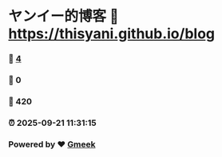 # ヤンイー的博客 :link: https://thisyani.github.io/blog 
### :page_facing_up: [4](https://thisyani.github.io/blog/tag.html) 
### :speech_balloon: 0 
### :hibiscus: 420 
### :alarm_clock: 2025-09-21 11:31:15 
### Powered by :heart: [Gmeek](https://github.com/Meekdai/Gmeek)
